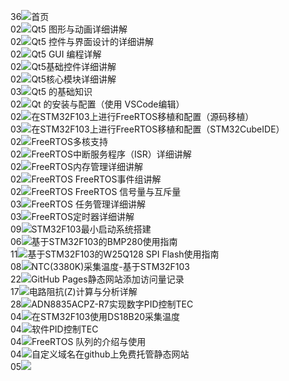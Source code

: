 <!--https://github.com/hehuapei/visitor-badge-->
<!--[个人博客](http://blogs.wurp.top) -->
<!--![visitors](https://visitor-badge.laobi.icu/badge?page_id=blogs28.wurp&left_text=访%20问%20人%20数)-->
36<img src="https://visitor-badge.laobi.icu/badge?page_id=blogs.wurp.top&left_text=访%20问%20人%20数&query_only=true">首页</br>
02<img src="https://visitor-badge.laobi.icu/badge?page_id=blogs28.wurp&left_text=访%20问%20人%20数&query_only=true">Qt5 图形与动画详细讲解</br>
02<img src="https://visitor-badge.laobi.icu/badge?page_id=blogs27.wurp&left_text=访%20问%20人%20数&query_only=true">Qt5 控件与界面设计的详细讲解</br>
02<img src="https://visitor-badge.laobi.icu/badge?page_id=blogs26.wurp&left_text=访%20问%20人%20数&query_only=true">Qt5 GUI 编程详解</br>
02<img src="https://visitor-badge.laobi.icu/badge?page_id=blogs25.wurp&left_text=访%20问%20人%20数&query_only=true">Qt5基础控件详细讲解</br>
02<img src="https://visitor-badge.laobi.icu/badge?page_id=blogs24.wurp&left_text=访%20问%20人%20数&query_only=true">Qt5核心模块详细讲解</br>
03<img src="https://visitor-badge.laobi.icu/badge?page_id=blogs23.wurp&left_text=访%20问%20人%20数&query_only=true">Qt5 的基础知识</br>
02<img src="https://visitor-badge.laobi.icu/badge?page_id=blogs22.wurp&left_text=访%20问%20人%20数&query_only=true">Qt 的安装与配置（使用 VSCode编辑）</br>
02<img src="https://visitor-badge.laobi.icu/badge?page_id=blogs21.wurp&left_text=访%20问%20人%20数&query_only=true">在STM32F103上进行FreeRTOS移植和配置（源码移植）</br>
03<img src="https://visitor-badge.laobi.icu/badge?page_id=blogs20.wurp&left_text=访%20问%20人%20数&query_only=true">在STM32F103上进行FreeRTOS移植和配置（STM32CubeIDE）</br>
02<img src="https://visitor-badge.laobi.icu/badge?page_id=blogs19.wurp&left_text=访%20问%20人%20数&query_only=true">FreeRTOS多核支持</br>
02<img src="https://visitor-badge.laobi.icu/badge?page_id=blogs18.wurp&left_text=访%20问%20人%20数&query_only=true">FreeRTOS中断服务程序（ISR）详细讲解</br>
02<img src="https://visitor-badge.laobi.icu/badge?page_id=blogs17.wurp&left_text=访%20问%20人%20数&query_only=true">FreeRTOS内存管理详细讲解</br>
02<img src="https://visitor-badge.laobi.icu/badge?page_id=blogs16.wurp&left_text=访%20问%20人%20数&query_only=true">FreeRTOS FreeRTOS事件组讲解</br>
02<img src="https://visitor-badge.laobi.icu/badge?page_id=blogs15.wurp&left_text=访%20问%20人%20数&query_only=true">FreeRTOS FreeRTOS 信号量与互斥量</br>
03<img src="https://visitor-badge.laobi.icu/badge?page_id=blogs14.wurp&left_text=访%20问%20人%20数&query_only=true">FreeRTOS 任务管理详细讲解</br>
03<img src="https://visitor-badge.laobi.icu/badge?page_id=blogs13.wurp&left_text=访%20问%20人%20数&query_only=true">FreeRTOS定时器详细讲解</br>
09<img src="https://visitor-badge.laobi.icu/badge?page_id=blogs12.wurp&left_text=访%20问%20人%20数&query_only=true">STM32F103最小启动系统搭建</br>
06<img src="https://visitor-badge.laobi.icu/badge?page_id=blogs11.wurp&left_text=访%20问%20人%20数&query_only=true">基于STM32F103的BMP280使用指南</br>
11<img src="https://visitor-badge.laobi.icu/badge?page_id=blogs10.wurp&left_text=访%20问%20人%20数&query_only=true">基于STM32F103的W25Q128 SPI Flash使用指南</br>
08<img src="https://visitor-badge.laobi.icu/badge?page_id=blogs9.wurp&left_text=访%20问%20人%20数&query_only=true">NTC(3380K)采集温度-基于STM32F103</br>
22<img src="https://visitor-badge.laobi.icu/badge?page_id=blogs8.wurp&left_text=访%20问%20人%20数&query_only=true">GitHub Pages静态网站添加访问量记录</br>
17<img src="https://visitor-badge.laobi.icu/badge?page_id=blogs7.wurp&left_text=访%20问%20人%20数&query_only=true">电路阻抗(Z)计算与分析详解</br>
28<img src="https://visitor-badge.laobi.icu/badge?page_id=blogs6.wurp&left_text=访%20问%20人%20数&query_only=true">ADN8835ACPZ-R7实现数字PID控制TEC</br>
04<img src="https://visitor-badge.laobi.icu/badge?page_id=blogs5.wurp&left_text=访%20问%20人%20数&query_only=true">在STM32F103使用DS18B20采集温度</br>
04<img src="https://visitor-badge.laobi.icu/badge?page_id=blogs4.wurp&left_text=访%20问%20人%20数&query_only=true">软件PID控制TEC</br>
04<img src="https://visitor-badge.laobi.icu/badge?page_id=blogs3.wurp&left_text=访%20问%20人%20数&query_only=true">FreeRTOS 队列的介绍与使用</br>
04<img src="https://visitor-badge.laobi.icu/badge?page_id=blogs2.wurp&left_text=访%20问%20人%20数&query_only=true">自定义域名在github上免费托管静态网站</br>
05<img src="https://visitor-badge.laobi.icu/badge?page_id=blogs1.wurp&left_text=访%20问%20人%20数&query_only=true"></br>
